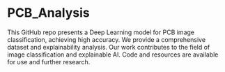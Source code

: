 # PCB_Analysis
This GitHub repo presents a Deep Learning model for PCB image classification, achieving high accuracy. We provide a comprehensive dataset and explainability analysis. Our work contributes to the field of image classification and explainable AI. Code and resources are available for use and further research.
